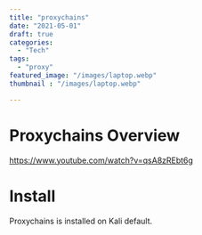 ```yaml
---
title: "proxychains"
date: "2021-05-01"
draft: true
categories:
  - "Tech"
tags:
  - "proxy"
featured_image: "/images/laptop.webp"
thumbnail : "/images/laptop.webp"

---
```


# Proxychains Overview


https://www.youtube.com/watch?v=qsA8zREbt6g


# Install

Proxychains is installed on Kali default.
